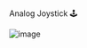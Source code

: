Analog Joystick 🕹️

![image](https://github.com/apricoder/arduino-tutorial/assets/9594646/0b49c89d-721c-47c4-980b-e09d6f6d2c77)
